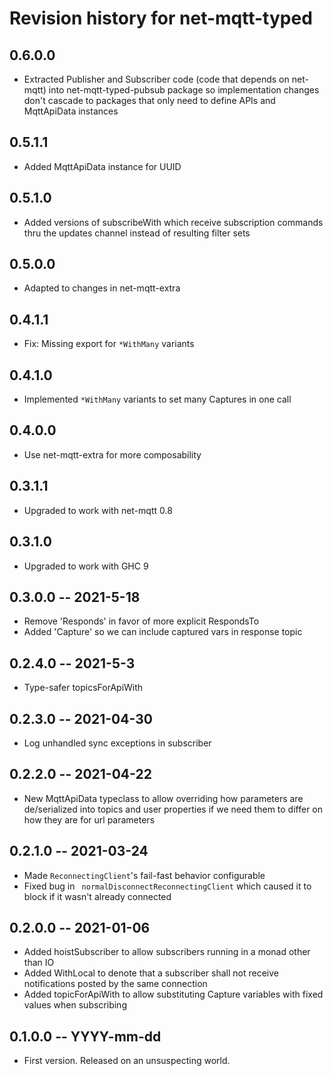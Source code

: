 # Revision history for net-mqtt-typed

## 0.6.0.0
* Extracted Publisher and Subscriber code (code that depends on net-mqtt)
  into net-mqtt-typed-pubsub package so implementation changes don't cascade
  to packages that only need to define APIs and MqttApiData instances

## 0.5.1.1
* Added MqttApiData instance for UUID

## 0.5.1.0
* Added versions of subscribeWith which receive subscription commands
  thru the updates channel instead of resulting filter sets

## 0.5.0.0
* Adapted to changes in net-mqtt-extra

## 0.4.1.1
* Fix: Missing export for `*WithMany` variants

## 0.4.1.0
* Implemented `*WithMany` variants to set many Captures in one call

## 0.4.0.0
* Use net-mqtt-extra for more composability

## 0.3.1.1
* Upgraded to work with net-mqtt 0.8

## 0.3.1.0
* Upgraded to work with GHC 9

## 0.3.0.0 -- 2021-5-18
* Remove 'Responds' in favor of more explicit RespondsTo
* Added 'Capture' so we can include captured vars in response topic

## 0.2.4.0 -- 2021-5-3
* Type-safer topicsForApiWith

## 0.2.3.0 -- 2021-04-30
* Log unhandled sync exceptions in subscriber

## 0.2.2.0 -- 2021-04-22
* New MqttApiData typeclass to allow overriding how parameters are de/serialized into
  topics and user properties if we need them to differ on how they are for url
  parameters

## 0.2.1.0 -- 2021-03-24
* Made `ReconnectingClient`'s fail-fast behavior configurable
* Fixed bug in ` normalDisconnectReconnectingClient` which caused it to block if
  it wasn't already connected

## 0.2.0.0 -- 2021-01-06
* Added hoistSubscriber to allow subscribers running in a monad other than IO
* Added WithLocal to denote that a subscriber shall not receive notifications
  posted by the same connection
* Added topicForApiWith to allow substituting Capture variables with fixed
  values when subscribing

## 0.1.0.0 -- YYYY-mm-dd
* First version. Released on an unsuspecting world.
